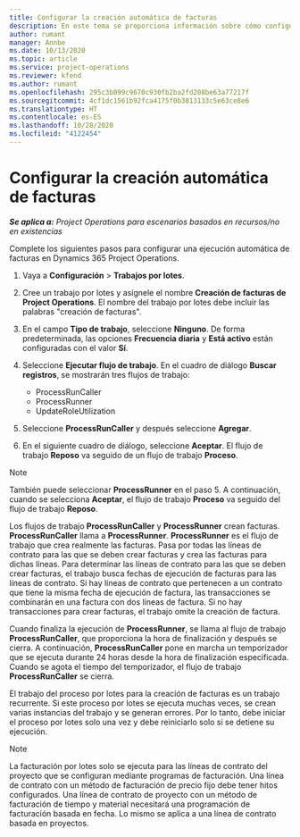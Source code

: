 ```yaml
---
title: Configurar la creación automática de facturas
description: En este tema se proporciona información sobre cómo configurar el sistema para generar facturas automáticamente.
author: rumant
manager: Annbe
ms.date: 10/13/2020
ms.topic: article
ms.service: project-operations
ms.reviewer: kfend
ms.author: rumant
ms.openlocfilehash: 295c3b099c9670c930fb2ba2fd208be63a77217f
ms.sourcegitcommit: 4cf1dc1561b92fca4175f0b3813133c5e63ce8e6
ms.translationtype: HT
ms.contentlocale: es-ES
ms.lasthandoff: 10/28/2020
ms.locfileid: "4122454"
---
```

# <a name="configure-automatic-invoice-creation"></a>Configurar la creación automática de facturas

_**Se aplica a:** Project Operations para escenarios basados en recursos/no en existencias_


Complete los siguientes pasos para configurar una ejecución automática de facturas en Dynamics 365 Project Operations.

1. Vaya a **Configuración** > **Trabajos por lotes**.
2. Cree un trabajo por lotes y asígnele el nombre **Creación de facturas de Project Operations**. El nombre del trabajo por lotes debe incluir las palabras "creación de facturas".
3. En el campo **Tipo de trabajo**, seleccione **Ninguno**. De forma predeterminada, las opciones **Frecuencia diaria** y **Está activo** están configuradas con el valor **Sí**.
4. Seleccione **Ejecutar flujo de trabajo**. En el cuadro de diálogo **Buscar registros**, se mostrarán tres flujos de trabajo:

    - ProcessRunCaller
    - ProcessRunner
    - UpdateRoleUtilization

5. Seleccione **ProcessRunCaller** y después seleccione **Agregar**.
6. En el siguiente cuadro de diálogo, seleccione **Aceptar**. El flujo de trabajo **Reposo** va seguido de un flujo de trabajo **Proceso**.

  > [!NOTE]
  > También puede seleccionar **ProcessRunner** en el paso 5. A continuación, cuando se selecciona **Aceptar**, el flujo de trabajo **Proceso** va seguido del flujo de trabajo **Reposo**.

Los flujos de trabajo **ProcessRunCaller** y **ProcessRunner** crean facturas. **ProcessRunCaller** llama a **ProcessRunner**. **ProcessRunner** es el flujo de trabajo que crea realmente las facturas. Pasa por todas las líneas de contrato para las que se deben crear facturas y crea las facturas para dichas líneas. Para determinar las líneas de contrato para las que se deben crear facturas, el trabajo busca fechas de ejecución de facturas para las líneas de contrato. Si hay líneas de contrato que pertenecen a un contrato que tiene la misma fecha de ejecución de factura, las transacciones se combinarán en una factura con dos líneas de factura. Si no hay transacciones para crear facturas, el trabajo omite la creación de factura.

Cuando finaliza la ejecución de **ProcessRunner**, se llama al flujo de trabajo **ProcessRunCaller**, que proporciona la hora de finalización y después se cierra. A continuación, **ProcessRunCaller** pone en marcha un temporizador que se ejecuta durante 24 horas desde la hora de finalización especificada. Cuando se agota el tiempo del temporizador, el flujo de trabajo **ProcessRunCaller** se cierra.

El trabajo del proceso por lotes para la creación de facturas es un trabajo recurrente. Si este proceso por lotes se ejecuta muchas veces, se crean varias instancias del trabajo y se generan errores. Por lo tanto, debe iniciar el proceso por lotes solo una vez y debe reiniciarlo solo si se detiene su ejecución.

> [!NOTE]
> La facturación por lotes solo se ejecuta para las líneas de contrato del proyecto que se configuran mediante programas de facturación. Una línea de contrato con un método de facturación de precio fijo debe tener hitos configurados. Una línea de contrato de proyecto con un método de facturación de tiempo y material necesitará una programación de facturación basada en fecha. Lo mismo se aplica a una línea de contrato basada en proyectos.     
